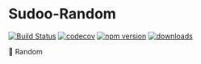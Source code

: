 # Sudoo-Random

[![Build Status](https://travis-ci.com/SudoDotDog/Ronpa-TypeScript.svg?branch=master)](https://travis-ci.com/SudoDotDog/Ronpa-TypeScript)
[![codecov](https://codecov.io/gh/SudoDotDog/Ronpa-TypeScript/branch/master/graph/badge.svg)](https://codecov.io/gh/SudoDotDog/Ronpa-TypeScript)
[![npm version](https://badge.fury.io/js/ronpa)](https://www.npmjs.com/package/ronpa)
[![downloads](https://img.shields.io/npm/dm/ronpa)](https://www.npmjs.com/package/ronpa)

:game_die: Random
